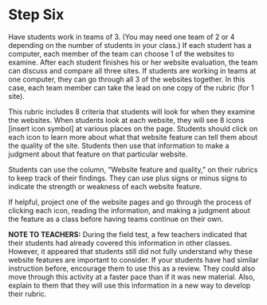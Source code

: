 # Step Six

Have students work in teams of 3. (You may need one team of 2 or 4 depending on the number of students in your class.) If each student has a computer, each member of the team can choose 1 of the websites to examine. After each student finishes his or her website evaluation, the team can discuss and compare all three sites. If students are working in teams at one computer, they can go through all 3 of the websites together. In this case, each team member can take the lead on one copy of the rubric (for 1 site).  

This rubric includes 8 criteria that students will look for when they examine the websites. When students look at each website, they will see 8 icons [insert icon symbol] at various places on the page. Students should click on each icon to learn more about what that website feature can tell them about the quality of the site. Students then use that information to make a judgment about that feature on that particular website.  

Students can use the column, “Website feature and quality,” on their rubrics to keep track of their findings. They can use plus signs or minus signs to indicate the strength or weakness of each website feature.  

If helpful, project one of the website pages and go through the process of clicking each icon, reading the information, and making a judgment about the feature as a class before having teams continue on their own.  

**NOTE TO TEACHERS:** During the field test, a few teachers indicated that their students had already covered this information in other classes. However, it appeared that students still did not fully understand why these website features are important to consider. If your students have had similar instruction before, encourage them to use this as a review. They could also move through this activity at a faster pace than if it was new material. Also, explain to them that they will use this information in a new way to develop their rubric.
